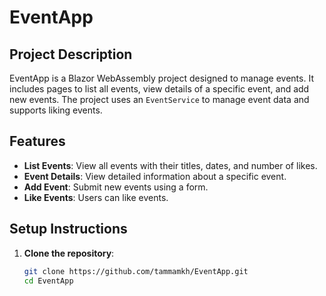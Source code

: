 
# EventApp

## Project Description
EventApp is a Blazor WebAssembly project designed to manage events. It includes pages to list all events, view details of a specific event, and add new events. The project uses an `EventService` to manage event data and supports liking events.

## Features
- **List Events**: View all events with their titles, dates, and number of likes.
- **Event Details**: View detailed information about a specific event.
- **Add Event**: Submit new events using a form.
- **Like Events**: Users can like events.

## Setup Instructions
1. **Clone the repository**:
   ```bash
   git clone https://github.com/tammamkh/EventApp.git
   cd EventApp
   ```
